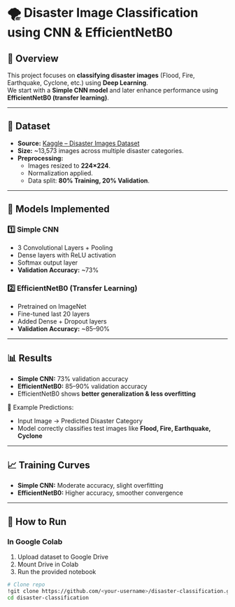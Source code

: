 # 🌪️ Disaster Image Classification using CNN & EfficientNetB0  

## 📌 Overview  
This project focuses on **classifying disaster images** (Flood, Fire, Earthquake, Cyclone, etc.) using **Deep Learning**.  
We start with a **Simple CNN model** and later enhance performance using **EfficientNetB0 (transfer learning)**.  

---

## 📂 Dataset  
- **Source:** [Kaggle – Disaster Images Dataset](https://www.kaggle.com/datasets/varpit94/disaster-images-dataset)  
- **Size:** ~13,573 images across multiple disaster categories.  
- **Preprocessing:**  
  - Images resized to **224×224**.  
  - Normalization applied.  
  - Data split: **80% Training, 20% Validation**.  

---

## 🧠 Models Implemented  

### 1️⃣ Simple CNN  
- 3 Convolutional Layers + Pooling  
- Dense layers with ReLU activation  
- Softmax output layer  
- **Validation Accuracy:** ~73%  

### 2️⃣ EfficientNetB0 (Transfer Learning)  
- Pretrained on ImageNet  
- Fine-tuned last 20 layers  
- Added Dense + Dropout layers  
- **Validation Accuracy:** ~85–90%  

---

## 📊 Results  
- **Simple CNN:** 73% validation accuracy  
- **EfficientNetB0:** 85–90% validation accuracy  
- EfficientNetB0 shows **better generalization & less overfitting**  

📸 Example Predictions:  
- Input Image → Predicted Disaster Category  
- Model correctly classifies test images like **Flood, Fire, Earthquake, Cyclone**  

---

## 📈 Training Curves  

- **Simple CNN:** Moderate accuracy, slight overfitting  
- **EfficientNetB0:** Higher accuracy, smoother convergence  

---

## 🚀 How to Run  

### In Google Colab  
1. Upload dataset to Google Drive  
2. Mount Drive in Colab  
3. Run the provided notebook  

```bash
# Clone repo
!git clone https://github.com/<your-username>/disaster-classification.git
cd disaster-classification

